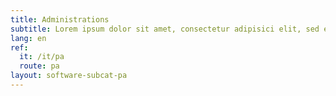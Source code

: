 ```yaml
---
title: Administrations
subtitle: Lorem ipsum dolor sit amet, consectetur adipisici elit, sed eiusmod tempor incidunt ut labore et dolore magna aliqua. Ut enim ad minim veniam, quis nostrud
lang: en
ref:
  it: /it/pa
  route: pa
layout: software-subcat-pa
---
```

